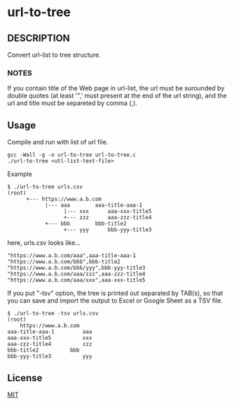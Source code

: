 # url-to-tree

## DESCRIPTION
Convert url-list to tree structure.

### NOTES

If you contain title of the Web page in url-list, 
the url must be surounded by double quotes (at least '",' must present at the end of the url string),
and the url and title must be separeted by comma (,).

## Usage
Compile and run with list of url file.
```
gcc -Wall -g -o url-to-tree url-to-tree.c
./url-to-tree <utl-list-text-file>
```
Example
```
$ ./url-to-tree urls.csv
(root)
      +--- https://www.a.b.com
            |--- aaa		aaa-title-aaa-1    
                  |--- xxx		aaa-xxx-title5
                  +--- zzz		aaa-zzz-title4
            +--- bbb		bbb-title2    
                  +--- yyy		bbb-yyy-title3
```
here, urls.csv looks like...
```
"https://www.a.b.com/aaa",aaa-title-aaa-1
"https://www.a.b.com/bbb",bbb-title2
"https://www.a.b.com/bbb/yyy",bbb-yyy-title3
"https://www.a.b.com/aaa/zzz",aaa-zzz-title4
"https://www.a.b.com/aaa/xxx",aaa-xxx-title5
```
If you put "-tsv" option, the tree is printed out separated by TAB(s),
so that you can save and import the output to Excel or Google Sheet as a TSV file.
```
$ ./url-to-tree -tsv urls.csv
(root)
	https://www.a.b.com
aaa-title-aaa-1    		aaa
aaa-xxx-title5			xxx
aaa-zzz-title4			zzz
bbb-title2    		bbb
bbb-yyy-title3			yyy
```

## License
[MIT](https://choosealicense.com/licenses/mit/)
